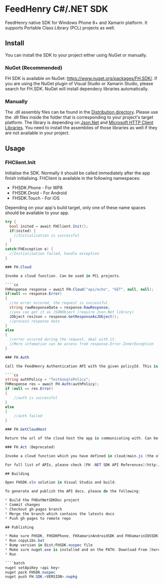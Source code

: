 # FeedHenry C#/.NET SDK

FeedHenry native SDK for Windows Phone 8+ and Xamarin platform. It supports Portable Class Library (PCL) projects as well.

## Install

You can install the SDK to your project either using NuGet or manually.

### NuGet (Recommended)

FH SDK is available on NuGet: https://www.nuget.org/packages/FH.SDK/. 
If you are using the NuGet plugin of Visual Studio or Xamarin Studio, please search for FH.SDK.
NuGet will install dependecy libraries automatically.

### Manually

The .dll assembly files can be found in the [Distribution directory](Dist). Please use the .dll files inside the folder that is corresponding to your project's target platform. 
The library is depending on [Json.Net](https://www.nuget.org/packages/Newtonsoft.Json/) and [Microsoft HTTP Client Libraries](https://www.nuget.org/packages/Microsoft.Net.Http/). You need to install the assemblies of those libraries as well if they are not available in your project.

## Usage

### FHClient.Init

Initialise the SDK. Normally it should be called immediately after the app finish initialising. 
FHClient is available in the following namespaces:

* FHSDK.Phone - For WP8
* FHSDK.Droid - For Android
* FHSDK.Touch - For iOS

Depending on your app's build target, only one of these name spaces should be available to your app.

````cs
try {
  bool inited = await FHClient.Init();
  if(inited) {
    //Initialisation is successful
  }
}
catch(FHException e) {
  //Initialisation failed, handle exception
}

### FH.Cloud

Invoke a cloud function. Can be used in PCL projects.

````cs
FHResponse response = await FH.Cloud("api/echo", "GET", null, null);
if(null == response.Error)
{
  //no error occured, the request is successful 
  string rawResponseData = response.RawResponse;
  //you can get it as JSONObject (require Json.Net library)
  JObject resJson = response.GetResponseAsJObject();
  //process response data
}
else
{
  //error occured during the request, deal with it. 
  //More infomation can be access from response.Error.InnerException
}

### FH.Auth

Call the FeedHenry Authentication API with the given policyId. This is normally used for OAuth type authentications. The user will be prompted for login details and the the login result will be returned. Can be used in PCL projects.

````cs
string authPolicy = "TestGooglePolicy";
FHResponse res = await FH.Auth(authPolicy);
if (null == res.Error)
{
    //auth is successful
}
else
{
    //auth failed
}

### FH.GetCloudHost

Return the url of the cloud host the app is communicating with. Can be used in PCL projects.

### FH.Act (Deprecated)

Invoke a cloud function which you have defined in cloud/main.js (the old way). Can be used in PCL projects.

For full list of APIs, please check [FH .NET SDK API References](http://feedhenry.github.io/fh-dotnet-sdk/Documentations/FHDotNetSDKDoc/Help/index.html).

## Building

Open FHSDK.sln solution in Visual Studio and build.

To generate and publish the API docs, please do the following:

* Build the FHDotNetSDKDoc project
* Commit changes
* Checkout gh-pages branch
* Merge the branch which contains the latests docs
* Push gh-pages to remote repo

## Publishing

* Make sure FHSDK, FHSDKPhone, FHXamarinAndroidSDK and FHXamarinIOSSDK projects are building correctly. 
* Run copyLibs.bat
* Bump version in Dist/FHSDK.nuspec file
* Make sure nuget.exe is installed and on the PATH. Download From [here](http://nuget.org/nuget.exe)
* Run

````batch
nuget setApiKey <api key>
nuget pack FHSDK.nuspec
nuget push FH.SDK.<VERSION>.nupkg



